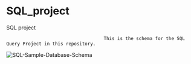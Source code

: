 # SQL_project
SQL project

                                        This is the schema for the SQL Query Project in this repository.
![SQL-Sample-Database-Schema](https://user-images.githubusercontent.com/105732329/179020411-43b04319-0ca9-4641-ac1f-6b38cb5754f6.png)
